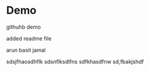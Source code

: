 # Demo

githuhb demo
 
 added readme file


 arun basit jamal 

 sdsjfhaosdhflk
 sdsnflksdlfns
 sdfkhasdfnw
 sd,fbakjshdf
 
